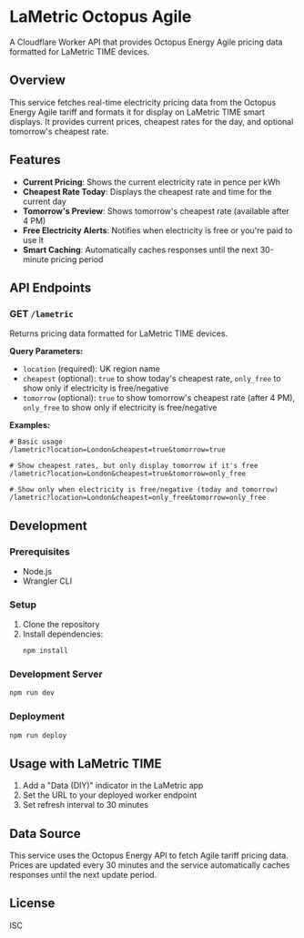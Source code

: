 # LaMetric Octopus Agile

A Cloudflare Worker API that provides Octopus Energy Agile pricing data formatted for LaMetric TIME devices.

## Overview

This service fetches real-time electricity pricing data from the Octopus Energy Agile tariff and formats it for display on LaMetric TIME smart displays. It provides current prices, cheapest rates for the day, and optional tomorrow's cheapest rate.

## Features

- **Current Pricing**: Shows the current electricity rate in pence per kWh
- **Cheapest Rate Today**: Displays the cheapest rate and time for the current day
- **Tomorrow's Preview**: Shows tomorrow's cheapest rate (available after 4 PM)
- **Free Electricity Alerts**: Notifies when electricity is free or you're paid to use it
- **Smart Caching**: Automatically caches responses until the next 30-minute pricing period

## API Endpoints

### GET `/lametric`

Returns pricing data formatted for LaMetric TIME devices.

**Query Parameters:**
- `location` (required): UK region name
- `cheapest` (optional): `true` to show today's cheapest rate, `only_free` to show only if electricity is free/negative
- `tomorrow` (optional): `true` to show tomorrow's cheapest rate (after 4 PM), `only_free` to show only if electricity is free/negative

**Examples:**
```
# Basic usage
/lametric?location=London&cheapest=true&tomorrow=true

# Show cheapest rates, but only display tomorrow if it's free
/lametric?location=London&cheapest=true&tomorrow=only_free

# Show only when electricity is free/negative (today and tomorrow)
/lametric?location=London&cheapest=only_free&tomorrow=only_free
```

## Development

### Prerequisites

- Node.js
- Wrangler CLI

### Setup

1. Clone the repository
2. Install dependencies:
   ```bash
   npm install
   ```

### Development Server

```bash
npm run dev
```

### Deployment

```bash
npm run deploy
```

## Usage with LaMetric TIME

1. Add a "Data (DIY)" indicator in the LaMetric app
2. Set the URL to your deployed worker endpoint
3. Set refresh interval to 30 minutes

## Data Source

This service uses the Octopus Energy API to fetch Agile tariff pricing data. Prices are updated every 30 minutes and the service automatically caches responses until the next update period.

## License

ISC